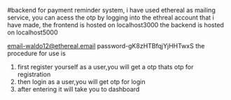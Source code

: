 #backend for payment reminder system,
i have used ethereal as mailing service, 
you can acess the otp by logging into the ethreal account that i have made,
the frontend is hosted on localhost3000
the backend is hosted on localhost5000

email-waldo12@ethereal.email
password-gK8zHTBfqjYjHHTwxS
the procedure for use is 
1) first register yourself as a user,you will get a otp thats otp for registration
2) then login as a user,you will get otp for login
3) after entering it will take you to dashboard
   
